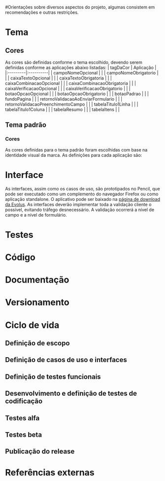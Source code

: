 #Orientações sobre diversos aspectos do projeto, algumas consistem em recomendações e outras restrições.

# Tema #
## Cores ##
As cores são definidas conforme o tema escolhido, devendo serem definidas conforme as aplicações abaixo listadas:
| tagDaCor |	Aplicação |
|:---------|:----------|
| campoNomeOpcional |           |
| campoNomeObrigatorio |           |
| caixaTextoOpcional |           |
| caixaTextoObrigatoria |           |
| caixaCombinacaoOpcional |           |
| caixaCombinacaoObrigatoria |           |
| caixaVerificacaoOpcional |           |
| caixaVerificacaoObrigatorio |           |
| botaoOpcaoOpcional |           |
| botaoOpcaoObrigatorio |           |
| botaoPadrao |           |
| fundoPagina |           |
| retornoValidacaoAoEnviarFormulario |           |
| retornoValidacaoPreenchimentoCampo |           |
| tabelaTitulo1Linha |           |
| tabelaTitulo1Coluna |           |
| tabelaResumo |           |
| tabelaItens |           |


## Tema padrão ##
### Cores ###
As cores definidas para o tema padrão foram escolhidas com base na identidade visual da marca.  As definições para cada aplicação são:

# Interface #
As interfaces, assim como os casos de uso, são prototipados no Pencil, que pode ser executado como um complemento do navegador Firefox ou como aplicação standalone.  O aplicativo pode ser baixado na [página de download da Evolus](http://pencil.evolus.vn/Downloads.html).
As interfaces deverão implementar toda a validação cliente o possível, evitando tráfego desnecessário.
A validação ocorrerá a nível de campo e a nível de formulário.

# Testes #

# Código #

# Documentação #

# Versionamento #

# Ciclo de vida #
## Definição de escopo ##
## Definição de casos de uso e interfaces ##
## Definição de testes funcionais ##
## Desenvolvimento e definição de testes de codificação ##
## Testes alfa ##
## Testes beta ##
## Publicação do release ##

# Referências externas #